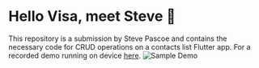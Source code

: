 # Hello Visa, meet Steve 👋

This repository is a submission by Steve Pascoe and contains the necessary code for CRUD operations on a contacts list Flutter app.
For a recorded demo running on device [here](https://raw.github.com/devpascoe/snapcontacts/master/sample.mov).
![Sample Demo](https://raw.github.com/devpascoe/snapcontacts/master/sample.gif)
